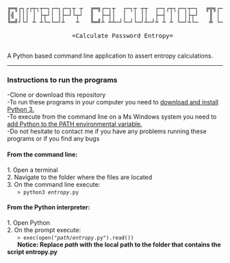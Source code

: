 <pre>
╔═╗┌┐┌┌┬┐┬─┐┌─┐┌─┐┬ ┬  ╔═╗┌─┐┬  ┌─┐┬ ┬┬  ┌─┐┌┬┐┌─┐┬─┐  ╔╦╗┌─┐┌─┐┬
║╣ │││ │ ├┬┘│ │├─┘└┬┘  ║  ├─┤│  │  │ ││  ├─┤ │ │ │├┬┘   ║ │ ││ ││
╚═╝┘└┘ ┴ ┴└─└─┘┴   ┴   ╚═╝┴ ┴┴─┘└─┘└─┘┴─┘┴ ┴ ┴ └─┘┴└─   ╩ └─┘└─┘┴─┘

                  =Calculate Password Entropy=

</pre>

A Python based command line application to assert entropy calculations.

<hr>
<h3 id="help">Instructions to run the programs</h3>
-Clone or download this repository<br>
-To run these programs in your computer you need to <a href="https://www.python.org/downloads/">download and install Python 3.</a><br>
-To execute from the command line on a Ms Windows system you need to <a href="https://docs.python.org/2/using/windows.html">add Python to the PATH environmental variable.</a><br>
-Do not hesitate to contact me if you have any problems running these programs or if you find any bugs <br>

<h4>From the command line:</h4>
1. Open a terminal <br>
2. Navigate to the folder where the files are located <br>
3. On the command line execute: <br>
&nbsp &nbsp &nbsp <code>> python3 <i>entropy</i>.py </code> <br>

<h4>From the Python interpreter:</h4>
1. Open Python <br>
2. On the prompt execute: <br>
&nbsp &nbsp &nbsp <code>> exec(open("<i>path</i>/<i>entropy</i>.py").read())</code> <br>
&nbsp &nbsp &nbsp <b>Notice: Replace <i>path</i> with the local path to the folder that contains the script entropy.py</b> <br>
<br>